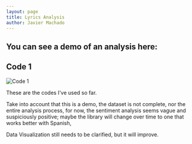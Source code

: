 ```yaml
---
layout: page
title: Lyrics Analysis
author: Javier Machado
---
```

You can see a demo of an analysis here:
---
## Code 1
![Code 1]()

These are the codes I've used so far.

Take into account that this is a demo, the dataset is not complete, nor the entire analysis process, for now, the sentiment analysis seems vague and suspiciously positive; maybe the library will change over time to one that works better with Spanish, 

Data Visualization still needs to be clarified, but it will improve.
